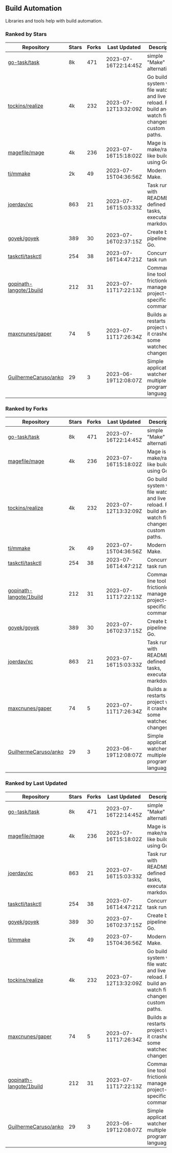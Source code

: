 ## Build Automation

Libraries and tools help with build automation.

### Ranked by Stars

| Repository | Stars | Forks | Last Updated | Description | 
|------------|-------|-------|--------------|-------------|
| [go-task/task](https://github.com/go-task/task) | 8k | 471 | 2023-07-16T22:14:45Z |  simple "Make" alternative. |
| [tockins/realize](https://github.com/tockins/realize) | 4k | 232 | 2023-07-12T13:32:09Z |  Go build a system with file watchers and live to reload. Run, build and watch file changes with custom paths. |
| [magefile/mage](https://github.com/magefile/mage) | 4k | 236 | 2023-07-16T15:18:02Z |  Mage is a make/rake-like build tool using Go. |
| [tj/mmake](https://github.com/tj/mmake) | 2k | 49 | 2023-07-15T04:36:56Z |  Modern Make. |
| [joerdav/xc](https://github.com/joerdav/xc) | 863 | 21 | 2023-07-16T15:03:33Z |  Task runner with README.md defined tasks, executable markdown. |
| [goyek/goyek](https://github.com/goyek/goyek) | 389 | 30 | 2023-07-16T02:37:15Z |  Create build pipelines in Go. |
| [taskctl/taskctl](https://github.com/taskctl/taskctl) | 254 | 38 | 2023-07-16T14:47:21Z |  Concurrent task runner. |
| [gopinath-langote/1build](https://github.com/gopinath-langote/1build) | 212 | 31 | 2023-07-11T17:22:13Z |  Command line tool to frictionlessly manage project-specific commands. |
| [maxcnunes/gaper](https://github.com/maxcnunes/gaper) | 74 | 5 | 2023-07-11T17:26:34Z |  Builds and restarts a Go project when it crashes or some watched file changes. |
| [GuilhermeCaruso/anko](https://github.com/GuilhermeCaruso/anko) | 29 | 3 | 2023-06-19T12:08:07Z |  Simple application watcher for multiple programming languages. |

### Ranked by Forks

| Repository | Stars | Forks | Last Updated | Description | 
|------------|-------|-------|--------------|-------------|
| [go-task/task](https://github.com/go-task/task) | 8k | 471 | 2023-07-16T22:14:45Z |  simple "Make" alternative. |
| [magefile/mage](https://github.com/magefile/mage) | 4k | 236 | 2023-07-16T15:18:02Z |  Mage is a make/rake-like build tool using Go. |
| [tockins/realize](https://github.com/tockins/realize) | 4k | 232 | 2023-07-12T13:32:09Z |  Go build a system with file watchers and live to reload. Run, build and watch file changes with custom paths. |
| [tj/mmake](https://github.com/tj/mmake) | 2k | 49 | 2023-07-15T04:36:56Z |  Modern Make. |
| [taskctl/taskctl](https://github.com/taskctl/taskctl) | 254 | 38 | 2023-07-16T14:47:21Z |  Concurrent task runner. |
| [gopinath-langote/1build](https://github.com/gopinath-langote/1build) | 212 | 31 | 2023-07-11T17:22:13Z |  Command line tool to frictionlessly manage project-specific commands. |
| [goyek/goyek](https://github.com/goyek/goyek) | 389 | 30 | 2023-07-16T02:37:15Z |  Create build pipelines in Go. |
| [joerdav/xc](https://github.com/joerdav/xc) | 863 | 21 | 2023-07-16T15:03:33Z |  Task runner with README.md defined tasks, executable markdown. |
| [maxcnunes/gaper](https://github.com/maxcnunes/gaper) | 74 | 5 | 2023-07-11T17:26:34Z |  Builds and restarts a Go project when it crashes or some watched file changes. |
| [GuilhermeCaruso/anko](https://github.com/GuilhermeCaruso/anko) | 29 | 3 | 2023-06-19T12:08:07Z |  Simple application watcher for multiple programming languages. |

### Ranked by Last Updated

| Repository | Stars | Forks | Last Updated | Description | 
|------------|-------|-------|--------------|-------------|
| [go-task/task](https://github.com/go-task/task) | 8k | 471 | 2023-07-16T22:14:45Z |  simple "Make" alternative. |
| [magefile/mage](https://github.com/magefile/mage) | 4k | 236 | 2023-07-16T15:18:02Z |  Mage is a make/rake-like build tool using Go. |
| [joerdav/xc](https://github.com/joerdav/xc) | 863 | 21 | 2023-07-16T15:03:33Z |  Task runner with README.md defined tasks, executable markdown. |
| [taskctl/taskctl](https://github.com/taskctl/taskctl) | 254 | 38 | 2023-07-16T14:47:21Z |  Concurrent task runner. |
| [goyek/goyek](https://github.com/goyek/goyek) | 389 | 30 | 2023-07-16T02:37:15Z |  Create build pipelines in Go. |
| [tj/mmake](https://github.com/tj/mmake) | 2k | 49 | 2023-07-15T04:36:56Z |  Modern Make. |
| [tockins/realize](https://github.com/tockins/realize) | 4k | 232 | 2023-07-12T13:32:09Z |  Go build a system with file watchers and live to reload. Run, build and watch file changes with custom paths. |
| [maxcnunes/gaper](https://github.com/maxcnunes/gaper) | 74 | 5 | 2023-07-11T17:26:34Z |  Builds and restarts a Go project when it crashes or some watched file changes. |
| [gopinath-langote/1build](https://github.com/gopinath-langote/1build) | 212 | 31 | 2023-07-11T17:22:13Z |  Command line tool to frictionlessly manage project-specific commands. |
| [GuilhermeCaruso/anko](https://github.com/GuilhermeCaruso/anko) | 29 | 3 | 2023-06-19T12:08:07Z |  Simple application watcher for multiple programming languages. |

